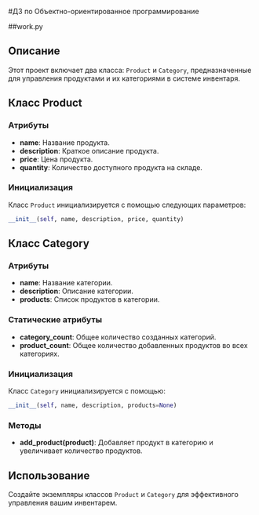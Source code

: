 #ДЗ по Объектно-ориентированное программирование

##work.py

## Описание
Этот проект включает два класса: `Product` и `Category`, предназначенные для управления продуктами и их категориями в системе инвентаря.

## Класс Product

### Атрибуты
- **name**: Название продукта.
- **description**: Краткое описание продукта.
- **price**: Цена продукта.
- **quantity**: Количество доступного продукта на складе.

### Инициализация
Класс `Product` инициализируется с помощью следующих параметров:
```python
__init__(self, name, description, price, quantity)
```

## Класс Category

### Атрибуты
- **name**: Название категории.
- **description**: Описание категории.
- **products**: Список продуктов в категории.

### Статические атрибуты
- **category_count**: Общее количество созданных категорий.
- **product_count**: Общее количество добавленных продуктов во всех категориях.

### Инициализация
Класс `Category` инициализируется с помощью:
```python
__init__(self, name, description, products=None)
```

### Методы
- **add_product(product)**: Добавляет продукт в категорию и увеличивает количество продуктов.

## Использование
Создайте экземпляры классов `Product` и `Category` для эффективного управления вашим инвентарем.
